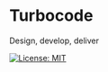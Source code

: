 # Turbocode
Design, develop, deliver

[![License: MIT](https://img.shields.io/badge/License-MIT-yellow.svg)](https://opensource.org/licenses/MIT)

